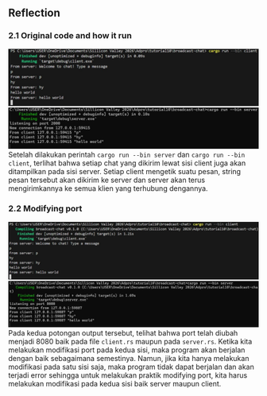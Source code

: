 ## Reflection

### 2.1 Original code and how it run
![alt text](broadcastchat_client.jpg)
![alt text](broadcastchat_server.jpg) <br>
Setelah dilakukan perintah `cargo run --bin server` dan `cargo run --bin client`, terlihat bahwa setiap chat yang dikirim lewat sisi client juga akan ditampilkan pada sisi server. Setiap client mengetik suatu pesan, string pesan tersebut akan dikirim ke server dan server akan terus mengirimkannya ke semua klien yang terhubung dengannya.

### 2.2 Modifying port
![alt text](client8080.jpg)
![alt text](server8080.jpg)
Pada kedua potongan output tersebut, telihat bahwa port telah diubah menjadi 8080 baik pada file `client.rs` maupun pada `server.rs`. Ketika kita melakukan modifikasi port pada kedua sisi, maka program akan berjalan dengan baik sebagaimana semestinya. Namun, jika kita hanya melakukan modifikasi pada satu sisi saja, maka program tidak dapat berjalan dan akan terjadi error sehingga untuk melakukan praktik modifying port, kita harus melakukan modifikasi pada kedua sisi baik server maupun client.
